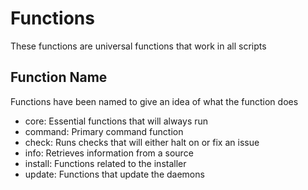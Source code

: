 # Functions

These functions are universal functions that work in all scripts

## Function Name

Functions have been named to give an idea of what the function does

- core: Essential functions that will always run
- command: Primary command function
- check: Runs checks that will either halt on or fix an issue
- info: Retrieves information from a source
- install: Functions related to the installer
- update: Functions that update the daemons